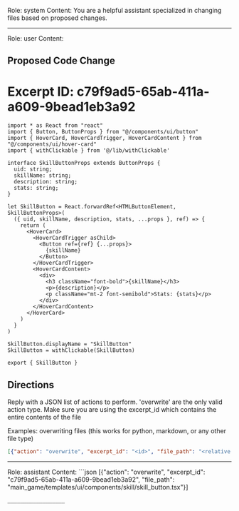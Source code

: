 Role: system
Content: You are a helpful assistant specialized in changing files based on proposed changes.
__________________
Role: user
Content: 
## Proposed Code Change
# Excerpt ID: c79f9ad5-65ab-411a-a609-9bead1eb3a92
```main_game/templates/ui/components/skill/skill_button.tsx
import * as React from "react"
import { Button, ButtonProps } from "@/components/ui/button"
import { HoverCard, HoverCardTrigger, HoverCardContent } from "@/components/ui/hover-card"
import { withClickable } from '@/lib/withClickable'

interface SkillButtonProps extends ButtonProps {
  uid: string;
  skillName: string;
  description: string;
  stats: string;
}

let SkillButton = React.forwardRef<HTMLButtonElement, SkillButtonProps>(
  ({ uid, skillName, description, stats, ...props }, ref) => {
    return (
      <HoverCard>
        <HoverCardTrigger asChild>
          <Button ref={ref} {...props}>
            {skillName}
          </Button>
        </HoverCardTrigger>
        <HoverCardContent>
          <div>
            <h3 className="font-bold">{skillName}</h3>
            <p>{description}</p>
            <p className="mt-2 font-semibold">Stats: {stats}</p>
          </div>
        </HoverCardContent>
      </HoverCard>
    )
  }
)

SkillButton.displayName = "SkillButton"
SkillButton = withClickable(SkillButton)

export { SkillButton }
```

## Directions
Reply with a JSON list of actions to perform. 'overwrite' are the only valid action type. 
Make sure you are using the excerpt_id which contains the entire contents of the file

Examples:
overwriting files (this works for python, markdown, or any other file type)
```json output_example1
[{"action": "overwrite", "excerpt_id": "<id>", "file_path": "<relative file path>"}]
```

__________________
Role: assistant
Content: ```json
[{"action": "overwrite", "excerpt_id": "c79f9ad5-65ab-411a-a609-9bead1eb3a92", "file_path": "main_game/templates/ui/components/skill/skill_button.tsx"}]
```
__________________
